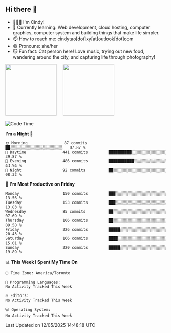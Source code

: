 ## Hi there 👋

<!--
**xinyue296/xinyue296** is a ✨ _special_ ✨ repository because its `README.md` (this file) appears on your GitHub profile.

Here are some ideas to get you started:

- 🔭 I’m currently working on ...
- 🌱 I’m currently learning ...
- 👯 I’m looking to collaborate on ...
- 🤔 I’m looking for help with ...
- 💬 Ask me about ...
- 📫 How to reach me: ...
- 😄 Pronouns: ...
- ⚡ Fun fact: ...
-->
- 👩🏻‍💻 I'm Cindy!
- 🌱 Currently learning: Web development, cloud hosting, computer graphics, computer system and building things that make life simpler.
- 📫 How to reach me: cindytao[dot]xy[at]outlook[dot]com
- 😄 Pronouns: she/her
- 🐱 Fun fact: Cat person here! Love music, trying out new food, wandering around the city, and capturing life through photography!

<!--Github Status: start-->
<div align="left">
  <img height="160em" src="https://github-readme-stats-topaz-two-25.vercel.app/api?username=xinyue296&theme=react&show_icons=true&count_private=true&include_orgs=true&hide=contribs,issues" />
    &nbsp;&nbsp;&nbsp;
  <img height="160em" src="https://github-readme-stats-cindy-taos-projects.vercel.app/api/top-langs/?username=xinyue296&theme=react&count_private=true&include_orgs=true&layout=compact" />
</div>
<!-- Github Status: end-->

<!--START_SECTION:waka-->
![Code Time](http://img.shields.io/badge/Code%20Time-294%20hrs%2030%20mins-blue)

**I'm a Night 🦉** 

```text
🌞 Morning                87 commits          ██░░░░░░░░░░░░░░░░░░░░░░░   07.87 % 
🌆 Daytime                441 commits         ██████████░░░░░░░░░░░░░░░   39.87 % 
🌃 Evening                486 commits         ███████████░░░░░░░░░░░░░░   43.94 % 
🌙 Night                  92 commits          ██░░░░░░░░░░░░░░░░░░░░░░░   08.32 % 
```
📅 **I'm Most Productive on Friday** 

```text
Monday                   150 commits         ███░░░░░░░░░░░░░░░░░░░░░░   13.56 % 
Tuesday                  153 commits         ███░░░░░░░░░░░░░░░░░░░░░░   13.83 % 
Wednesday                85 commits          ██░░░░░░░░░░░░░░░░░░░░░░░   07.69 % 
Thursday                 106 commits         ██░░░░░░░░░░░░░░░░░░░░░░░   09.58 % 
Friday                   226 commits         █████░░░░░░░░░░░░░░░░░░░░   20.43 % 
Saturday                 166 commits         ████░░░░░░░░░░░░░░░░░░░░░   15.01 % 
Sunday                   220 commits         █████░░░░░░░░░░░░░░░░░░░░   19.89 % 
```


📊 **This Week I Spent My Time On** 

```text
🕑︎ Time Zone: America/Toronto

💬 Programming Languages: 
No Activity Tracked This Week

🔥 Editors: 
No Activity Tracked This Week

💻 Operating System: 
No Activity Tracked This Week
```


 Last Updated on 12/05/2025 14:48:18 UTC
<!--END_SECTION:waka-->
